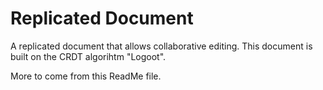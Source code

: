 # Replicated Document
A replicated document that allows collaborative editing. This document is built on the CRDT algorihtm "Logoot".

More to come from this ReadMe file.
